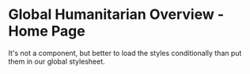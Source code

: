 Global Humanitarian Overview - Home Page
========================================

It's not a component, but better to load the styles conditionally than put them in our global stylesheet.
